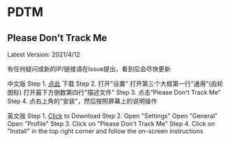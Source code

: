 # PDTM
Please Don't Track Me
---------------------------------------
Latest Version: 2021/4/12

有任何疑问或新的IP/链接请在Issue提出，看到后会尽快更新

中文版
Step 1. [点此](https://cdn.jsdelivr.net/gh/jimmyk1m/PDTM/PDTM.mobileconfig) 下载
Step 2. 打开"设置"
        打开第三个大框第一行"通用"(齿轮图标)
        打开最下方倒数第四行"描述文件"
Step 3. 点击“Please Don't Track Me”
Step 4. 点右上角的"安装"，然后按照屏幕上的说明操作

英文版
Step 1. [Click](https://cdn.jsdelivr.net/gh/jimmyk1m/PDTM/PDTM.mobileconfig) to Download
Step 2. Open "Settings"
        Open "General"
        Open "Profile"
Step 3. Click on "Please Don't Track Me"
Step 4. Click on "Install" in the top right corner and follow the on-screen instructions
